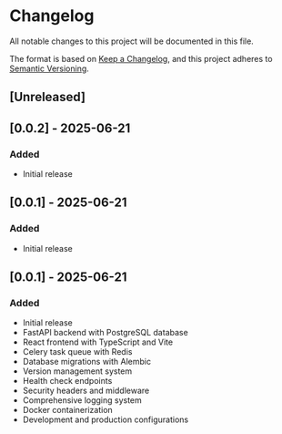 # Changelog

All notable changes to this project will be documented in this file.

The format is based on [Keep a Changelog](https://keepachangelog.com/en/1.0.0/),
and this project adheres to [Semantic Versioning](https://semver.org/spec/v2.0.0.html).

## [Unreleased]



## [0.0.2] - 2025-06-21

### Added
- Initial release

## [0.0.1] - 2025-06-21

### Added
- Initial release

## [0.0.1] - 2025-06-21

### Added

- Initial release
- FastAPI backend with PostgreSQL database
- React frontend with TypeScript and Vite
- Celery task queue with Redis
- Database migrations with Alembic
- Version management system
- Health check endpoints
- Security headers and middleware
- Comprehensive logging system
- Docker containerization
- Development and production configurations
